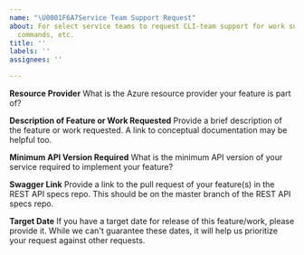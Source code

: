 ```yaml
---
name: "\U0001F6A7Service Team Support Request"
about: For select service teams to request CLI-team support for work such as new features,
  commands, etc.
title: ''
labels: ''
assignees: ''

---
```


**Resource Provider**
What is the Azure resource provider your feature is part of?

**Description of Feature or Work Requested**
Provide a brief description of the feature or work requested. A link to conceptual documentation may be helpful too.

**Minimum API Version Required**
What is the minimum API version of your service required to implement your feature?

**Swagger Link**
Provide a link to the pull request of your feature(s) in the REST API specs repo. This should be on the master branch
of the REST API specs repo.

**Target Date**
If you have a target date for release of this feature/work, please provide it. While we can't guarantee these dates,
it will help us prioritize your request against other requests.
